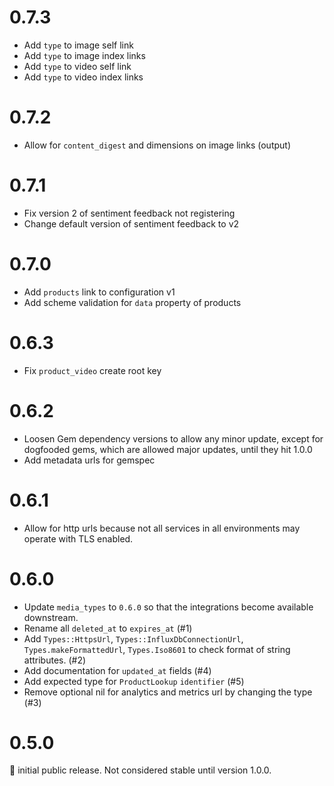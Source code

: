 # 0.7.3

- Add `type` to image self link
- Add `type` to image index links
- Add `type` to video self link
- Add `type` to video index links

# 0.7.2

- Allow for `content_digest` and dimensions on image links (output)

# 0.7.1

- Fix version 2 of sentiment feedback not registering
- Change default version of sentiment feedback to v2

# 0.7.0

- Add `products` link to configuration v1
- Add scheme validation for `data` property of products

# 0.6.3

- Fix `product_video` create root key

# 0.6.2

- Loosen Gem dependency versions to allow any minor update, except for dogfooded gems, which are allowed major updates, until they hit 1.0.0
- Add metadata urls for gemspec

# 0.6.1

- Allow for http urls because not all services in all environments may operate with TLS enabled.

# 0.6.0

- Update `media_types` to `0.6.0` so that the integrations become available downstream.
- Rename all `deleted_at` to `expires_at` (#1)
- Add `Types::HttpsUrl`, `Types::InfluxDbConnectionUrl`, `Types.makeFormattedUrl`, `Types.Iso8601` to check format of string attributes. (#2)
- Add documentation for `updated_at` fields (#4)
- Add expected type for `ProductLookup` `identifier` (#5)
- Remove optional nil for analytics and metrics url by changing the type (#3)

# 0.5.0

:baby: initial public release. Not considered stable until version 1.0.0.
